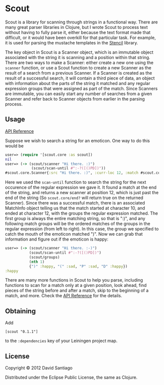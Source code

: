 # Scout

Scout is a library for scanning through strings in a functional
way. There are many great parser libraries in Clojure, but I wrote
Scout to process text without having to fully parse it, either because
the text format made that difficult, or it would have been overkill
for that particular task. For example, it is used for parsing the
mustache templates in the
[Stencil](http://github.com/davidsantiago/stencil) library.

The key object in Scout is a Scanner object, which is an immutable
object associated with the string it is scanning and a position within
that string. There are two ways to make a Scanner: either create a new
one using the `scanner` function, or use a Scout function to create a
new Scanner as the result of a search from a previous Scanner. If a
Scanner is created as the result of a successful search, it will
contain a third piece of data, an object with information about the
parts of the string it matched and any regular expression groups that
were assigned as part of the match. Since Scanners are immutable, you
can easily start any number of searches from a given Scanner and refer
back to Scanner objects from earlier in the parsing process.

## Usage

[API Reference](http://davidsantiago.github.com/scout)

Suppose we wish to search a string for an emoticon. One way to do this would be

```clojure
user=> (require '[scout.core :as scout])
nil
user=> (-> (scout/scanner "Hi there. :)")
            (scout/scan-until #":-?([()PD])"))
#scout.core.Scanner{:src "Hi there. :)", :curr-loc 12, :match #scout.core.MatchInfo{:start 10, :end 12, :groups [":)" ")"]}}
```

Here we used the `scan-until` function to search the string for the
next occurence of the regular expression we gave it. It found a match
at the end of the string, and returns a new scanner at position 12,
which is just past the end of the string (So `scout.core/end?` will
return true on the returned Scanner). Since there was a successful
match, there is an associated MatchInfo object telling us that the
match started at character 10, and ended at character 12, with the
groups the regular expression matched. The first group is always the
entire matching string, so that is ":)", and any following match
groups will be the ordered matches of the groups in the regular
expression (from left to right). In this case, the group we specified
to catch the mouth of the emoticon matched ")". Now we can grab that
information and figure out if the emoticon is happy:

```clojure
user=> (-> (scout/scanner "Hi there. :-)")
           (scout/scan-until #":-?([()PD])")
           (scout/groups)
           (nth 1)
           {")" :happy, "(" :sad, "P" :sad, "D" :happy})
:happy
```

There are many more functions in Scout to help you parse, including
functions to scan for a match only at a given position, look ahead,
find pieces of the string before and after a match, skip to the
beginning of a match, and more. Check the
[API Reference](http://davidsantiago.github.com/scout) for the
details.

## Obtaining

Add 

    [scout "0.1.1"]
    
to the `:dependencies` key of your Leiningen project map.

## License

Copyright © 2012 David Santiago

Distributed under the Eclipse Public License, the same as Clojure.
